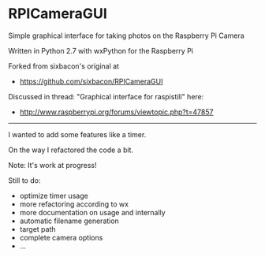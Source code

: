 RPICameraGUI
============

Simple graphical interface for taking photos on the Raspberry Pi Camera

Written in Python 2.7 with wxPython for the Raspberry Pi

Forked from sixbacon's original at 

* https://github.com/sixbacon/RPICameraGUI

Discussed in thread: "Graphical interface for raspistill" here:

* http://www.raspberrypi.org/forums/viewtopic.php?t=47857

----------------------------

I wanted to add some features like a timer. 

On the way I refactored the code a bit.

Note: It's work at progress!

Still to do:

* optimize timer usage
* more refactoring according to wx
* more documentation on usage and internally
* automatic filename generation
* target path
* complete camera options
* ...
